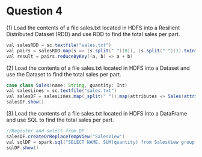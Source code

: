 # Question 4
(1) Load the contents of a file sales.txt located in HDFS into a Resilient Distributed 
Dataset (RDD) and use RDD to find the total sales per part.
```java
val salesRDD = sc.textfile("sales.txt")
val pairs = salesRDD.map(s => (s.split(" ")(0)), (s.split(" ")(1).toInt))
val result = pairs.reduceByKey((a, b) => a + b)
```
(2) Load the contents of a file sales.txt located in HDFS into a Dataset and use the 
Dataset to find the total sales per part.
```java
case class Sales(name: String, quantity: Int)
val salesLines = sc.textfile("sales.txt")
val salesDF = salesLines.map(_split(" ")).map(attributes => Sales(attributes(0), attributes(1).toInt)).toDF()
salesDF.show()
```
(3) Load the contents of a file sales.txt located in HDFS into a DataFrame and use 
SQL to find the total sales per part.
```java
//Register and select from DF
salesDF.createOrReplaceTempView("SalesView")
val sqlDF = spark.sql("SELECT NAME, SUM(quantity) from SalesView group by name")
sqlDF.show()
```